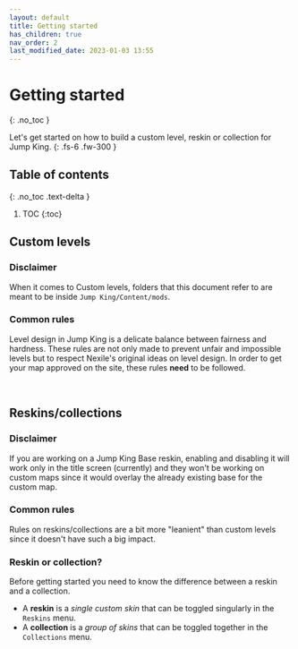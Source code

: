 ```yaml
---
layout: default
title: Getting started
has_children: true
nav_order: 2
last_modified_date: 2023-01-03 13:55
---
```


# Getting started
{: .no_toc }

Let's get started on how to build a custom level, reskin or collection for Jump King.<!-- more -->
{: .fs-6 .fw-300 }

## Table of contents
{: .no_toc .text-delta }

1. TOC
{:toc}

## Custom levels

### Disclaimer
When it comes to Custom levels, folders that this document refer to are meant to be inside `Jump King/Content/mods`. 

### Common rules
Level design in Jump King is a delicate balance between fairness and hardness. These rules are not only made to prevent unfair and impossible levels but to respect Nexile's original ideas on level design. In order to get your map approved on the site, these rules **need** to be followed.

<br>

## Reskins/collections
### Disclaimer
If you are working on a Jump King Base reskin, enabling and disabling it will work only in the title screen (currently) and they won't be working on custom maps since it would overlay the already existing base for the custom map.

### Common rules
Rules on reskins/collections are a bit more "leanient" than custom levels since it doesn't have such a big impact.

### Reskin or collection?
Before getting started you need to know the difference between a reskin and a collection.

- A **reskin** is a *single custom skin* that can be toggled singularly in the `Reskins` menu.
- A **collection** is a *group of skins* that can be toggled together in the `Collections` menu.